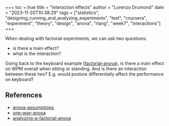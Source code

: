 +++
toc = true
title = "Interaction effects"
author = "Lorenzo Drumond"
date = "2023-11-20T10:38:29"
tags = ["statistics",  "designing_running_and_analyzing_experiments",  "test",  "coursera",  "experiment",  "theory",  "design",  "anova",  "rlang",  "week7",  "interactions"]
+++


When dealing with factorial experiments, we can ask two questions:
- is there a main effect?
- what is the interaction?

Going back to the keyboard example ([factorial-anova](/wiki/factorial-anova/)), is there a main effect on WPM overall when sitting or standing. And is there an interaction between these two? E.g. would posture differentially affect the performance on keyboard?



## References
- [anova-assumptions](/wiki/anova-assumptions/)
- [one-way-anova](/wiki/one-way-anova/)
- [analyzing-a-factorial-anova](/wiki/analyzing-a-factorial-anova/)
